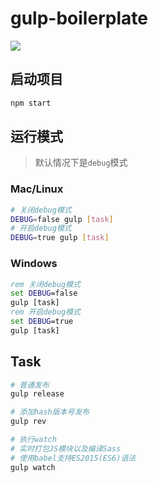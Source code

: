 # gulp-boilerplate

[![](https://img.shields.io/badge/node.js->=_0.12-brightgreen.svg?style=flat-square)]()

## 启动项目

```bash
npm start
```

## 运行模式

> 默认情况下是`debug`模式

### Mac/Linux

```bash
# 关闭debug模式
DEBUG=false gulp [task]
# 开启debug模式
DEBUG=true gulp [task]
```

### Windows

```bat
rem 关闭debug模式
set DEBUG=false
gulp [task]
rem 开启debug模式
set DEBUG=true
gulp [task]
```

## Task

```bash
# 普通发布
gulp release

# 添加hash版本号发布
gulp rev

# 执行watch
# 实时打包JS模块以及编译Sass
# 使用babel支持ES2015(ES6)语法
gulp watch
```
